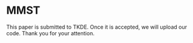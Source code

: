 # MMST

This paper is submitted to TKDE. Once it is accepted, we will upload our code. Thank you for your attention.
